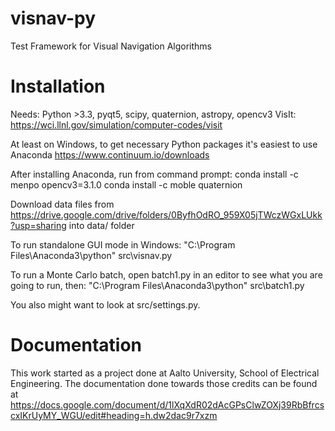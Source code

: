 # visnav-py
Test Framework for Visual Navigation Algorithms

# Installation
Needs:
Python >3.3, pyqt5, scipy, quaternion, astropy, opencv3
VisIt: https://wci.llnl.gov/simulation/computer-codes/visit

At least on Windows, to get necessary Python packages it's easiest to use Anaconda
https://www.continuum.io/downloads

After installing Anaconda, run from command prompt:
conda install -c menpo opencv3=3.1.0
conda install -c moble quaternion

Download data files from
https://drive.google.com/drive/folders/0ByfhOdRO_959X05jTWczWGxLUkk?usp=sharing
into data/ folder

To run standalone GUI mode in Windows:
"C:\Program Files\Anaconda3\python" src\visnav.py

To run a Monte Carlo batch, open batch1.py in an editor to see what you are going to run, then:
"C:\Program Files\Anaconda3\python" src\batch1.py

You also might want to look at src/settings.py.

# Documentation
This work started as a project done at Aalto University, School of Electrical Engineering.
The documentation done towards those credits can be found at
https://docs.google.com/document/d/1lXqXdR02dAcGPsClwZOXj39RbBfrcscxIKrUyMY_WGU/edit#heading=h.dw2dac9r7xzm

